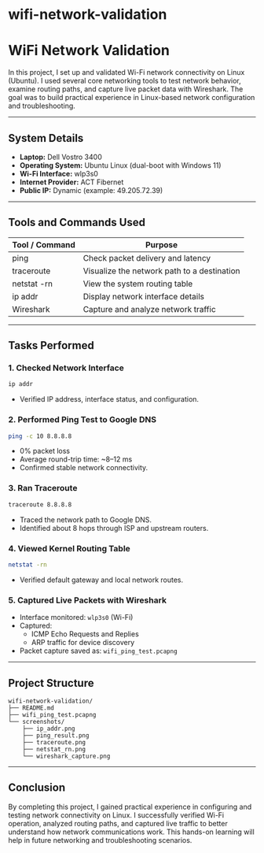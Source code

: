 # wifi-network-validation
# WiFi Network Validation

In this project, I set up and validated Wi-Fi network connectivity on Linux (Ubuntu). I used several core networking tools to test network behavior, examine routing paths, and capture live packet data with Wireshark. The goal was to build practical experience in Linux-based network configuration and troubleshooting.

---

## System Details

- **Laptop:** Dell Vostro 3400  
- **Operating System:** Ubuntu Linux (dual-boot with Windows 11)  
- **Wi-Fi Interface:** wlp3s0  
- **Internet Provider:** ACT Fibernet  
- **Public IP:** Dynamic (example: 49.205.72.39)  

---

## Tools and Commands Used

| Tool / Command   | Purpose                          |
|-----------------|----------------------------------|
| ping            | Check packet delivery and latency |
| traceroute      | Visualize the network path to a destination |
| netstat -rn     | View the system routing table     |
| ip addr         | Display network interface details |
| Wireshark       | Capture and analyze network traffic |

---

## Tasks Performed

### 1. Checked Network Interface

```bash
ip addr
```
- Verified IP address, interface status, and configuration.

### 2. Performed Ping Test to Google DNS

```bash
ping -c 10 8.8.8.8
```
- 0% packet loss  
- Average round-trip time: ~8–12 ms  
- Confirmed stable network connectivity.

### 3. Ran Traceroute

```bash
traceroute 8.8.8.8
```
- Traced the network path to Google DNS.  
- Identified about 8 hops through ISP and upstream routers.

### 4. Viewed Kernel Routing Table

```bash
netstat -rn
```
- Verified default gateway and local network routes.

### 5. Captured Live Packets with Wireshark

- Interface monitored: `wlp3s0` (Wi-Fi)  
- Captured:
  - ICMP Echo Requests and Replies
  - ARP traffic for device discovery
- Packet capture saved as: `wifi_ping_test.pcapng`

---

## Project Structure

```text
wifi-network-validation/
├── README.md
├── wifi_ping_test.pcapng
└── screenshots/
    ├── ip_addr.png
    ├── ping_result.png
    ├── traceroute.png
    ├── netstat_rn.png
    └── wireshark_capture.png
```

---

## Conclusion

By completing this project, I gained practical experience in configuring and testing network connectivity on Linux. I successfully verified Wi-Fi operation, analyzed routing paths, and captured live traffic to better understand how network communications work. This hands-on learning will help in future networking and troubleshooting scenarios.

